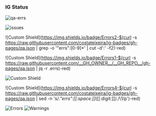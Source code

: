 ### IG Status
![qa-errs](https://img.shields.io/github/workflow/status/__GH_OWNER__/__GH_REPO__/ig-build?label=Build%20status)

![issues](https://img.shields.io/github/issues/__GH_OWNER__/__GH_REPO__)

![Custom Shield](https://img.shields.io/badge/Errors2-$(curl -s https://raw.githubusercontent.com/costateixeira/ig-badges/gh-pages/qa.json | grep -o '"errs":[0-9]*' | cut -d':' -f2)-red)

![Custom Shield](https://img.shields.io/badge/Errors1-$(curl -s https://raw.githubusercontent.com/__GH_OWNER__/__GH_REPO__/gh-pages/qa.json | jq -r .errs)-red)

![Custom Shield](https://img.shields.io/badge/Errors3-85-red)

![Custom Shield](https://img.shields.io/badge/Errors4-$(curl -s https://raw.githubusercontent.com/costateixeira/ig-badges/gh-pages/qa.json | sed -n 's/.*"errs":[[:space:]]*\([[:digit:]]*\).*/\1/p')-red)



![Errors](https://img.shields.io/badge/Errors-__ERRS__-red)
![Warnings](https://img.shields.io/badge/Warnings-__WARNINGS__-yellow)


[Angular.io]: https://img.shields.io/badge/Angular-DD0031?style=for-the-badge&logo=angular&logoColor=white
[Angular-url]: https://angular.io/
